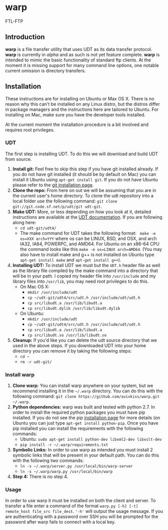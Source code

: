 warp
====

FTL-FTP  

## Introduction
**warp** is a file transfer utility that uses UDT as its data transfer protocol. **warp** is currently in *alpha* and as such is not yet feature complete. **warp** is intended to mimic the basic functionality of standard ftp clients. At the moment it is missing support for many command line options, one notable current omission is directory transfers. 

## Installation
These instructions are for installing on Ubuntu or Max OS X. There is no reason why this can't be installed on any Linux distro, but the distros differ in package managers and the instructions here are tailored to Ubuntu. For installing on Mac, make sure you have the developer tools installed.

At the current moment the installation procedure is a bit involved and requires root privileges. 

### UDT
The first step is installing UDT. To do this we will download and build UDT from source. 

1. **Install git:** Feel free to skip this step if you have git installed already. If you do not have git installed (it should be by default on Mac) you can install it Ubuntu using `apt-get install git`. If you do not have Ubuntu please refer to the [git installation page](http://git-scm.com/book/en/Getting-Started-Installing-Git).
2. **Clone the repo:** From here on out we will be assuming that you are in the current user's home directory. To clone the udt repository into a local folder use the following command: `git clone git://git.code.sf.net/p/udt/git udt-git`.
3. **Make UDT:** More, or less depending on how you look at it, detailed instructions are available at the [UDT documentation](http://udt.sourceforge.net/udt4/doc/make.htm). If you are following along here:
    - `cd udt-git/udt4/`
    - The make command for UDT takes the following format: ` make -e os=XXX arch=YYY` where os can be LINUX, BSD, and OSX, and arch IA32, IA64, POWERPC, and AMD64. For Ubuntu on an x86-64 CPU the command looks like this `make -e os=LINUX arch=AMD64`. (You may also have to install make and g++ is not installed on Ubuntu type `apt-get install make` and `apt-get install g++`).
4. **Installing UDT:** To install UDT we must but the `UDT.h` header file as well as the library file compiled by the make command into a directory that will be in your path. I copied my header file into `/usr/include` and my library files into `/usr/lib`, you may need root privileges to do this.
    - On Mac OS X:
        - `mkdir /usr/include/udt`
        - `cp ~/udt-git/udt4/src/udt.h /usr/include/udt/udt.h`
        - `cp src/libudt.a /usr/lib/libudt.a`
        - `cp src/libudt.dylib /usr/lib/libudt.dylib`
    - On Ubuntu:
        - `mkdir /usr/include/udt`
        - `cp ~/udt-git/udt4/src/udt.h /usr/include/udt/udt.h`
        - `cp src/libudt.a /usr/lib/libudt.a`
        - `cp src/libudt.so /usr/lib/libudt.so`
5. **Cleanup:** If you'd like you can delete the udt source directory that we used in the above steps. If you downloaded UDT into your home directory you can remove it by taking the following steps: 
    - `cd ~`
    - `rm -r udt-git/`

### Install warp
1. **Clone warp:** You can install warp anywhere on your system, but we recommend installing it in the `~/.warp` directory. You can do this with the following command: `git clone https://github.com/avivkiss/warp.git ~/.warp`.
2. **Python dependencies:** warp was built and tested with python 2.7. In order to install the required python packages you must have pip installed. If you do not see the pip [installation page](https://pip.pypa.io/en/latest/installing.html) for more details (on Ubuntu you can just type `apt-get install python-pip`. Once you have pip installed you can install the requirements with the following commands:
    - Ubuntu: `sudo apt-get install python-dev libxml2-dev libxslt-dev`
    - `pip install -r ~/.warp/requirements.txt`
3. **Symbolic Links:** In order to use warp as intended you must install 2 symbolic links that will be present in your default path. You can do this with the following two commands:
    - `ln -s ~/.warp/server.py /usr/local/bin/warp-server`
    - `ln -s ~/.warp/warp.py /usr/local/bin/warp`
4. **Step 4:** There is no step 4.

### Usage
In order to use warp it must be installed on both the client and server. To transfer a file enter a command of the format `warp.py [-h] [-t] remote_host file_src file_dest`. `'-h'` will output the usage message. If you are authenticating with a password over SSH you will be prompted for the password after warp fails to connect with a local key.